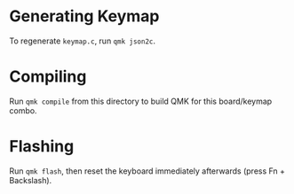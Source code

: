 # Generating Keymap

To regenerate `keymap.c`, run `qmk json2c`.

# Compiling

Run `qmk compile` from this directory to build QMK for this board/keymap combo.

# Flashing

Run `qmk flash`, then reset the keyboard immediately afterwards (press Fn + Backslash).
